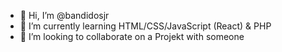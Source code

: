 - 👋 Hi, I’m @bandidosjr
- 🌱 I’m currently learning HTML/CSS/JavaScript (React) & PHP
- 💞️ I’m looking to collaborate on a Projekt with someone

<!---
bandidosjr/bandidosjr is a ✨ special ✨ repository because its `README.md` (this file) appears on your GitHub profile.
You can click the Preview link to take a look at your changes.
--->
